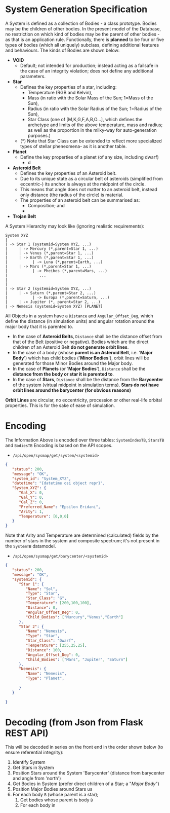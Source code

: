 # System Generation Specification

A System is defined as a collection of Bodies - a class prototype. Bodies may be the children of other bodies.
In the present model of the Database, no restriction on which kind of bodies may be the parent of other bodies - as that is an application rule.
Functionally, there is **planned** to be four or five types of bodies (which all uniquely) subclass, defining additional features and behaviours.
The kinds of Bodies are shown below:
- **VOID**
  - Default; not intended for production; instead acting as a failsafe in the case of an integrity violation; does not define any additional parameters.
- **Star**
  - Defines the key properties of a star, including:
    - Temperature (RGB and Kelvin),
    - Mass (in ratio with the Solar Mass of the Sun; 1=Mass of the Sun),
    - Radius (in ratio with the Solar Radius of the Sun; 1=Radius of the Sun),
    - Star Class (one of \[M,K,G,F,A,B,O...\], which defines the archetype and limits of the above temperature, mass and radius; as well as the proportion in the milky-way for auto-generation purposes.)
  - (*) Note that Star Class can be extended to reflect more specialized types of stellar pheneomena- as it is another table.
- **Planet**
  - Define the key properties of a planet (of any size, including dwarf)
    - d
- **Asteroid Belt**
  - Defines the key properties of an Asteroid belt.
  - Due to its unique state as a circular belt of asteroids (simplified from eccentric-) its anchor is always at the midpoint of the circle.
  - This means that angle does not matter to an asteroid belt, instead only distance (the radius of the circle) is material.
  - The properties of an asteroid belt can be summarised as:
    - Composition; and
    - 
- **Trojan Belt**



A System Hierarchy may look like (ignoring realistic requirements):
```
System XYZ
|
| -> Star 1 (systemid=System XYZ, ...)
|     | -> Mercury (*,parent=Star 1, ...)
|     | -> Venus (*,parent=Star 1, ...)
|     | -> Earth (*,parent=Star 1, ...)
|           | -> Luna (*,parent=Earth, ...)
|     | -> Mars (*,parent=Star 1, ...)
|           | -> Pheibos (*,parent=Mars, ...)
|              ...
|  
|
| -> Star 2 (systemid=System XYZ, ...)
|     | -> Saturn (*,parent=Star 2, ...)
|           | -> Europa (*,parent=Saturn, ...)
|     | -> Jupiter (*, parent=Star 2, ...)
| -> Nemesis (systemid=System XYZ) [PLANET]
```
All Objects in a system have a `Distance` and `Angular_Offset_Deg`, 
which define the distance (in simulation units) 
and angular rotation around the major body that it is parented to. 
- In the case of **Asteroid Belts**, `Distance` shall be the distance offset from that of the 
Belt (positive or negative). Bodies which are the direct children of an Asteroid Belt **do not generate orbit lines**. 
- In the case of a body (whose **parent is an Asteroid Belt**, i.e. '**Major Body**') which has child bodies ('**Minor Bodies**'), orbit lines will be generated for those Minor Bodies around the Major body.
- In the case of **Planets** (or '**Major Bodies**'), `Distance` shall be the **distance from the body or star it is parented to**.
- In the case of **Stars**, `Distance` shall be the distance from the **Barycenter** of the system (virtual midpoint in simulation terms). **Stars do not have orbit lines around the barycenter (for obvious reasons)**

**Orbit Lines** are circular, no eccentricity, procession or other real-life orbital properties. This is for the sake of ease of simulation.

# Encoding
The Information Above is encoded over three tables: `SystemIndexTB`, `StarsTB` and `BodiesTB`
Encoding is based on the API scopes.
- `/api/open/sysmap/get/system/<systemid>`
```json
{
   "status": 200,
   "message": "OK",
   "system_id": "System_XYZ",
   "datetime": "{datetime osi object repr}",
   "System_XYZ": {
      "Gal_X": 0,
      "Gal_Y": 0,
      "Gal_Z": 0,
      "Preferred_Name": "Epsilon Eridani",
      "Arity": 1,
      "Temperature": [0,0,0]
   }
}
```
Note that Arity and Temperature are determined (calculated) fields by the number of stars in the system and composite spectrum; it's not present in the `SystemTB` datamodel.


- `/api/open/sysmap/get/barycenter/<systemid>`
```json
{
   "status": 200,
   "message": "OK",
   "systemid": {
      "Star 1": {
         "Name": "Sol",
         "Type": "Star",
         "Star_Class": "G",
         "Temperature": [200,100,100],
         "Distance": 0,
         "Angular_Offset_Deg": 0,
         "Child_Bodies": ["Murcury","Venus","Earth"]
      },
      "Star 2": {
         "Name": "Nemesis",
         "Type": "Star",
         "Star_Class": "Dwarf",
         "Temperature": [255,25,25],
         "Distance": 100,
         "Angular_Offset_Deg": 0,
         "Child_Bodies": ["Mars", "Jupiter", "Saturn"]
      },
      "Nemesis": {
         "Name": "Nemesis",
         "Type": "Planet",
         
      }
   }
   
}
```

# Decoding (from Json from Flask REST API)
This will be decoded in series on the front end in the order shown below (to ensure referential integrity):
1. Identify System
2. Get Stars in System
3. Position Stars around the System 'Barycenter' (distance from barycenter and angle from 'north')
4. Get Bodies in System (prefer direct children of a Star; a "*Major Body*")
5. Position Major Bodies around Stars us
6. For each body `B` (whose parent is a star);
   1. Get bodies whose parent is body `B`
   2. For each body in 